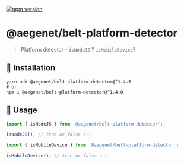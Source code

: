 [![npm version](https://img.shields.io/npm/v/@aegenet/belt-platform-detector.svg)](https://www.npmjs.com/package/@aegenet/belt-platform-detector)
<br>

# @aegenet/belt-platform-detector

> Platform detector - `isNodeJS` ? `isMobileDevice`?

## 💾 Installation

```shell
yarn add @aegenet/belt-platform-detector@^1.4.0
# or
npm i @aegenet/belt-platform-detector@^1.4.0
```

## 📝 Usage

```typescript
import { isNodeJS } from '@aegenet/belt-platform-detector';

isNodeJS(); // true or false :-)
```

```typescript
import { isMobileDevice } from '@aegenet/belt-platform-detector';

isMobileDevice(); // true or false :-)
```
